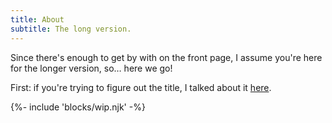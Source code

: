 ```yaml
---
title: About
subtitle: The long version.
---
```


Since there's enough to get by with on the front page, I assume you're here for the longer version, so… here we go!

First: if you're trying to figure out the title, I talked about it [here](https://v5.chriskrycho.com/journal/relaunch#1-new-site-title).

{%- include 'blocks/wip.njk' -%}